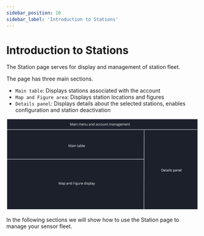 ```yaml
---
sidebar_position: 10
sidebar_label: 'Introduction to Stations'
---
```


# Introduction to Stations
The Station page serves for display and management of station fleet.

The page has three main sections.
- `Main table`: Displays stations associated with the account
- `Map and Figure area`: Displays station locations and figures
- `Details panel`: Displays details about the selected stations, enables configuration and station deactivation

![Station layout](../img/sensor_intro.png)

In the following sections we will show how to use the Station page to manage your sensor fleet.
